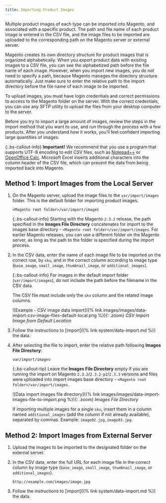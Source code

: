```yaml
---
title: Importing Product Images
---
```


Multiple product images of each type can be imported into Magento, and associated with a specific product. The path and file name of each product image is entered in the CSV file, and the image files to be imported are uploaded to the corresponding path on the Magento server or external server.

Magento creates its own directory structure for product images that is organized alphabetically. When you export product data with existing images to a CSV file, you can see the alphabetized path before the file name of each image. However, when you import new images, you do not need to specify a path, because Magento manages the directory structure automatically. Just make sure to enter the relative path to the import directory before the file name of each image to be imported.

To upload images, you must have login credentials and correct permissions to access to the Magento folder on the server. With the correct credentials, you can use any SFTP utility to upload the files from your desktop computer to the server.

Before you try to import a large amount of images, review the steps in the import method that you want to use, and run through the process with a few products. After you understand how it works, you’ll feel confident importing large quantities of images.

{:.bs-callout-info}
**Important!** We recommend that you use a program that supports UTF-8 encoding to edit CSV files, such as [Notepad++][1] or [OpenOffice Calc][2]. Microsoft Excel inserts additional characters into the column header of the CSV file, which can prevent the data from being imported back into Magento.

## Method 1: Import Images from the Local Server

1. On the Magento server, upload the image files to the `var/import/images` folder. This is the default folder for importing product images.

    ```
    <Magento root folder>/var/import/images
    ```

    {:.bs-callout-info}
    Starting with the Magento `2.3.2` release, the path specified in the **Images File Directory** concatenates for import to the images base directory - `<Magento root folder>/var/import/images`. For earlier Magento releases, you can use a different folder on the Magento server, as long as the path to the folder is specified during the import process.

1. In the CSV data, enter the name of each image file to be imported on the correct row, by `sku`, and in the correct column according to image type (`base_image`, `small_image`, `thumbnail_image`, or `additional_images`).

    {:.bs-callout-info}
    For images in the default import folder (`var/import/images`), do not include the path before the filename in the CSV data.

    The CSV file must include only the `sku` column and the related image columns.

    ![Example - CSV image data import]({% link images/images/data-import-csv-image-files-default-local.png %}){: .zoom}
    _CSV Import Image from Default Location_

1. Follow the instructions to [import]({% link system/data-import.md %}) the data.

1. After selecting the file to import, enter the relative path following **Images File Directory**:

    ```
    var/import/images
    ```

    {:.bs-callout-tip}
    Leave the **Images File Directory** empty if you are running the import on Magento `2.3.2`/`2.3.2-p2`/`2.3.3` versions and files were uploaded into import images base directory - `<Magento root folder>/var/import/images`.

    ![Data import images file directory]({% link images/images/data-import-images-file-to-import.png %}){: .zoom}
    _Images File Directory_

    If importing multiple images for a single `sku`, insert them in a column named `additional_images` (add the column if not already available), separated by commas. Example: `image02.jpg,image03.jpg`.

## Method 2: Import Images from External Server

1. Upload the images to be imported to the designated folder on the external server.

1. In the CSV data, enter the full URL for each image file in the correct column by image type (`base_image`, `small_image`, `thumbnail_image`, or `additional_images`).

    ```
    http://example.com/images/image.jpg
    ```

1. Follow the instructions to [import]({% link system/data-import.md %}) the data.

[1]: http://notepad-plus-plus.org/
[2]: https://www.openoffice.org/
